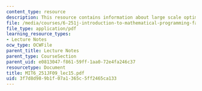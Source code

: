 ```yaml
---
content_type: resource
description: This resource contains information about large scale optimization II.
file: /media/courses/6-251j-introduction-to-mathematical-programming-fall-2009/3f7d8d989b1f07a1365c5ff2465ca133_MIT6_251JF09_lec15.pdf
file_type: application/pdf
learning_resource_types:
- Lecture Notes
ocw_type: OCWFile
parent_title: Lecture Notes
parent_type: CourseSection
parent_uid: e0813047-f861-59ff-1aa0-72e4fa246c37
resourcetype: Document
title: MIT6_251JF09_lec15.pdf
uid: 3f7d8d98-9b1f-07a1-365c-5ff2465ca133
---
```

